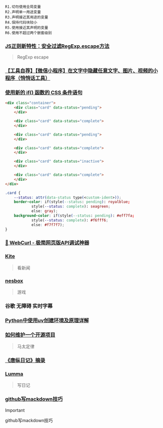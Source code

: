 ### [](https://massimo-nazaria.github.io/spaghetti-code.html)

```
R1.切勿使用全局变量
R2.声明单一用途变量
R3.声明接近其用途的变量
R4.保持代码块较小
R5.使用接近其声明的变量
R6.使用不超过两个嵌套级别
```

### [JS正则新特性：安全过滤RegExp.escape方法](https://www.zhangxinxu.com/wordpress/2025/07/js-regexp-escape/)

> RegExp escape

### [【工具自荐】【微信小程序】在文字中隐藏任意文字、图片、视频的小程序（悄悄话工具） ](https://github.com/ruanyf/weekly/issues/2634)

### [使用新的 if() 函数的 CSS 条件语句](https://developer.chrome.com/blog/if-article?hl=zh-cn)

```html
<div class="container">
    <div class="card" data-status="pending">
    </div>

    <div class="card" data-status="complete">
    </div>

    <div class="card" data-status="pending">
    </div>

    <div class="card" data-status="complete">
    </div>

    <div class="card" data-status="inactive">
    </div>

    <div class="card" data-status="complete">
    </div>
</div>
```

```css
.card {
    --status: attr(data-status type(<custom-ident>));
    border-color: if(style(--status: pending): royalblue;
            style(--status: complete): seagreen;
            else: gray);
    background-color: if(style(--status: pending): #eff7fa;
            style(--status: complete): #f6fff6;
            else: #f7f7f7);
}
```

### [🚀 WebCurl - 极简网页版API调试神器](https://github.com/o8oo8o/WebCurl)

### [Kite](https://kite.kagi.com/ccc74663-a271-43a3-b54d-afd23fb936cb/business?data_lang=zh-Hans)

> 看新闻

### [nesbox](https://nesbox.xianqiao.wang/)

> 游戏

### 谷歌 无障碍 实时字幕

### [Python中使用uv创建环境及原理详解](https://blog.csdn.net/xinjichenlibing/article/details/148056383)

### [如何维护一个开源项目](https://xuanwo.io/reports/2022-30/)

> 马太定律

### [《唐纵日记》摘录](https://www.ruanyifeng.com/blog/2025/07/tangzong-diary.html)

### [Lumma](https://github.com/geosmart/lumma)

> 写日记

### [github写mackdown技巧](https://github.com/TheOdinProject/css-exercises/blob/main/README.md)
> [!IMPORTANT]
> github写mackdown技巧
